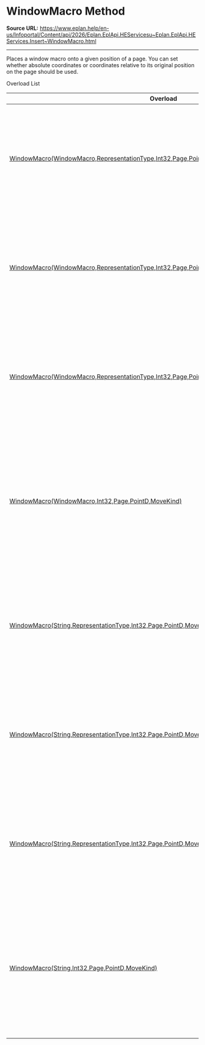 # WindowMacro Method

**Source URL:** https://www.eplan.help/en-us/Infoportal/Content/api/2026/Eplan.EplApi.HEServicesu~Eplan.EplApi.HEServices.Insert~WindowMacro.html

---

Places a window macro onto a given position of a page. You can set whether absolute coordinates or coordinates relative to its original position on the page should be used.

Overload List

| Overload | Description |
| --- | --- |
| [WindowMacro(WindowMacro,RepresentationType,Int32,Page,PointD,MoveKind,NumerationMode,Boolean)](topic1367.html) | Places a window macro onto a given position of a page. You can set whether absolute coordinates or coordinates relative to its original position on the page should be used. |
| [WindowMacro(WindowMacro,RepresentationType,Int32,Page,PointD,MoveKind,NumerationMode)](topic1368.html) | Places a window macro onto a given position of a page. You can set whether absolute coordinates or coordinates relative to its original position on the page should be used. |
| [WindowMacro(WindowMacro,RepresentationType,Int32,Page,PointD,MoveKind)](topic1369.html) | Places a window macro onto a given position of a page. You can set whether absolute coordinates or coordinates relative to its original position on the page should be used. |
| [WindowMacro(WindowMacro,Int32,Page,PointD,MoveKind)](Eplan.EplApi.HEServicesu~Eplan.EplApi.HEServices.Insert~WindowMacro(WindowMacro,Int32,Page,PointD,MoveKind).html) | Places a window macro onto a given position of a page. You can set whether absolute coordinates or coordinates relative to its original position on the page should be used. Representation type is taken from given page. |
| [WindowMacro(String,RepresentationType,Int32,Page,PointD,MoveKind,NumerationMode,Boolean)](topic1370.html) | Places a window macro onto a given position of a page. You can set whether absolute coordinates or coordinates relative to its original position on the page should be used. |
| [WindowMacro(String,RepresentationType,Int32,Page,PointD,MoveKind,NumerationMode)](topic1371.html) | Places a window macro onto a given position of a page. You can set whether absolute coordinates or coordinates relative to its original position on the page should be used. |
| [WindowMacro(String,RepresentationType,Int32,Page,PointD,MoveKind)](topic1372.html) | Places a window macro onto a given position of a page. You can set whether absolute coordinates or coordinates relative to its original position on the page should be used. |
| [WindowMacro(String,Int32,Page,PointD,MoveKind)](Eplan.EplApi.HEServicesu~Eplan.EplApi.HEServices.Insert~WindowMacro(String,Int32,Page,PointD,MoveKind).html) | Places a window macro onto a given position of a page. You can set whether absolute coordinates or coordinates relative to its original position on the page should be used. Representation type is taken from given page. |
